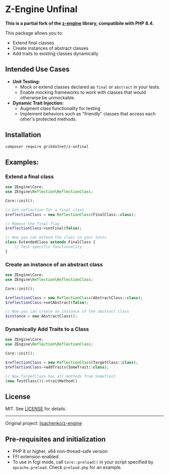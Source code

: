 # Z-Engine Unfinal

**This is a partial fork of the [z-engine](https://github.com/lisachenko/z-engine) library, compatibile with PHP 8.4.**

This package allows you to:

- Extend final classes
- Create instances of abstract classes
- Add traits to existing classes dynamically

## Intended Use Cases

- **Unit Testing:**
  - Mock or extend classes declared as `final` or `abstract` in your tests.
  - Enable mocking frameworks to work with classes that would otherwise be unmockable.
- **Dynamic Trait Injection:**
  - Augment class functionality for testing 
  - Implement behaviors such as "friendly" classes that access each other's protected methods.

## Installation

```bash
composer require grikdotnet/z-unfinal
```

## Examples:

### Extend a final class

```php
use ZEngine\Core;
use ZEngine\Reflection\ReflectionClass;

Core::init();

// Get reflection for a final class
$reflectionClass = new ReflectionClass(FinalClass::class);

// Remove the final flag
$reflectionClass->setFinal(false);

// Now you can extend the class in your tests
class ExtendedClass extends FinalClass {
    // Test-specific functionality
}
```

### Create an instance of an abstract class

```php
use ZEngine\Core;
use ZEngine\Reflection\ReflectionClass;

Core::init();

$reflectionClass = new ReflectionClass(AbstractClass::class);
$reflectionClass->setAbstract(false);

// Now you can create an instance of the abstract class
$instance = new AbstractClass();
```

### Dynamically Add Traits to a Class

```php
use ZEngine\Core;
use ZEngine\Reflection\ReflectionClass;

Core::init();

$reflectionClass = new ReflectionClass(TargetClass::class);
$reflectionClass->addTraits(SomeTrait::class);

// Now TargetClass has all methods from SomeTrait
(new TestClass())->traitMethod()
```

## License

MIT. See [LICENSE](LICENSE) for details.

---

Original project: [lisachenko/z-engine](https://github.com/lisachenko/z-engine)


## Pre-requisites and initialization

- PHP 8 or higher, x64 non-thread-safe version
- FFI extension enabled
- To use in fcgi mode, call `Core::preload()` in your script specified by `opcache.preload`. Check `preload.php` for an example.


